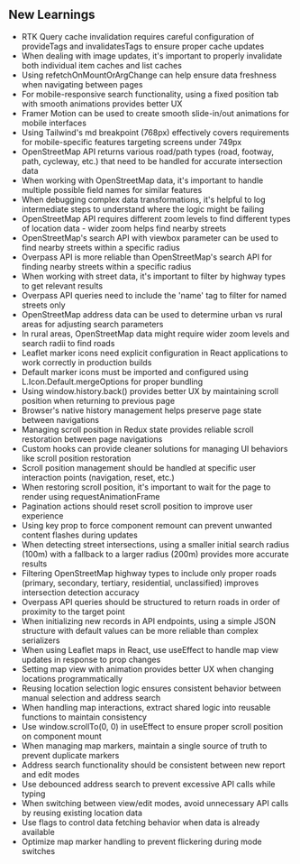 ## New Learnings

- RTK Query cache invalidation requires careful configuration of provideTags and invalidatesTags to ensure proper cache updates
- When dealing with image updates, it's important to properly invalidate both individual item caches and list caches
- Using refetchOnMountOrArgChange can help ensure data freshness when navigating between pages
- For mobile-responsive search functionality, using a fixed position tab with smooth animations provides better UX
- Framer Motion can be used to create smooth slide-in/out animations for mobile interfaces
- Using Tailwind's md breakpoint (768px) effectively covers requirements for mobile-specific features targeting screens under 749px
- OpenStreetMap API returns various road/path types (road, footway, path, cycleway, etc.) that need to be handled for accurate intersection data
- When working with OpenStreetMap data, it's important to handle multiple possible field names for similar features
- When debugging complex data transformations, it's helpful to log intermediate steps to understand where the logic might be failing
- OpenStreetMap API requires different zoom levels to find different types of location data - wider zoom helps find nearby streets
- OpenStreetMap's search API with viewbox parameter can be used to find nearby streets within a specific radius
- Overpass API is more reliable than OpenStreetMap's search API for finding nearby streets within a specific radius
- When working with street data, it's important to filter by highway types to get relevant results
- Overpass API queries need to include the 'name' tag to filter for named streets only
- OpenStreetMap address data can be used to determine urban vs rural areas for adjusting search parameters
- In rural areas, OpenStreetMap data might require wider zoom levels and search radii to find roads
- Leaflet marker icons need explicit configuration in React applications to work correctly in production builds
- Default marker icons must be imported and configured using L.Icon.Default.mergeOptions for proper bundling
- Using window.history.back() provides better UX by maintaining scroll position when returning to previous page
- Browser's native history management helps preserve page state between navigations
- Managing scroll position in Redux state provides reliable scroll restoration between page navigations
- Custom hooks can provide cleaner solutions for managing UI behaviors like scroll position restoration
- Scroll position management should be handled at specific user interaction points (navigation, reset, etc.)
- When restoring scroll position, it's important to wait for the page to render using requestAnimationFrame
- Pagination actions should reset scroll position to improve user experience
- Using key prop to force component remount can prevent unwanted content flashes during updates
- When detecting street intersections, using a smaller initial search radius (100m) with a fallback to a larger radius (200m) provides more accurate results
- Filtering OpenStreetMap highway types to include only proper roads (primary, secondary, tertiary, residential, unclassified) improves intersection detection accuracy
- Overpass API queries should be structured to return roads in order of proximity to the target point
- When initializing new records in API endpoints, using a simple JSON structure with default values can be more reliable than complex serializers
- When using Leaflet maps in React, use useEffect to handle map view updates in response to prop changes
- Setting map view with animation provides better UX when changing locations programmatically
- Reusing location selection logic ensures consistent behavior between manual selection and address search
- When handling map interactions, extract shared logic into reusable functions to maintain consistency
- Use window.scrollTo(0, 0) in useEffect to ensure proper scroll position on component mount
- When managing map markers, maintain a single source of truth to prevent duplicate markers
- Address search functionality should be consistent between new report and edit modes
- Use debounced address search to prevent excessive API calls while typing
- When switching between view/edit modes, avoid unnecessary API calls by reusing existing location data
- Use flags to control data fetching behavior when data is already available
- Optimize map marker handling to prevent flickering during mode switches
